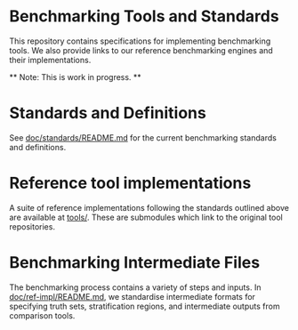 # Benchmarking Tools and Standards

This repository contains specifications for implementing benchmarking tools.
We also provide links to our reference benchmarking engines and their
implementations.

** Note: This is work in progress. **

# Standards and Definitions

See [doc/standards/README.md](doc/standards/README.md) for the current
benchmarking standards and definitions.

# Reference tool implementations

A suite of reference implementations following the standards outlined above are available at [tools/](tools/). 
These are submodules which link to the original tool repositories.

# Benchmarking Intermediate Files

The benchmarking process contains a variety of steps and inputs. In
[doc/ref-impl/README.md](doc/ref-impl/README.md), we standardise intermediate
formats for specifying truth sets, stratification regions, and intermediate 
outputs from comparison tools.
